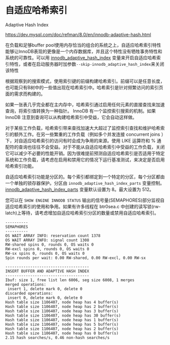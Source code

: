 # 自适应哈希索引

Adaptive Hash Index

<https://dev.mysql.com/doc/refman/8.0/en/innodb-adaptive-hash.html>

在负载和足够buffer pool使用内存恰当的组合的系统之上，自适应哈希索引特性能够让InnoDB表现的更像是一个内存数据库，并且这个特性没有牺牲事务特性和系统的可靠性。可以用 [innodb_adaptive_hash_index](https://dev.mysql.com/doc/refman/8.0/en/innodb-parameters.html#sysvar_innodb_adaptive_hash_index_parts) 变量来开启自适应哈希索引特性，或者在启动服务器时加参数`--skip-innodb_adaptive_hash_index`来关闭该特性

根据观察到的搜索模式，使用索引键的前缀构建哈希索引。前缀可以是任意长度，也可能只有B树中的一些值出现在哈希索引中。哈希索引是针对频繁访问的索引页面的需求而构建的。

如果一张表几乎完全都在主内存中，哈希索引通过启用任何元素的直接查找来加速查询，将索引值转换为一种指针。 InnoDB 有一个监控索引搜索的机制。如果 InnoDB 注意到查询可以从构建哈希索引中受益，它会自动这样做。

对于某些工作负载，哈希索引带来查找加速大大超过了监控索引查找和维护哈希索引的额外工作。在另一些繁重的工作负载（例如多个并发连接 concurrent joins ）下，对自适应哈希索引的访问有时会成为争用的来源。使用 LIKE 运算符和 % 通配符的查询也往往不会受益。对于不能从自适应哈希索引中受益的工作负载，关闭它可以减少不必要的性能开销。因为很难提前预测自适应哈希索引是否适用于特定系统和工作负载，请考虑在启用和禁用它的情况下运行基准测试，来决定是否启用哈希索引功能。

自适应哈希索引功能是分区的。每个索引都绑定到一个特定的分区，每个分区都由一个单独的锁存器保护。分区由 `innodb_adaptive_hash_index_parts` 变量控制。 [innodb_adaptive_hash_index_parts](https://dev.mysql.com/doc/refman/8.0/en/innodb-parameters.html#sysvar_innodb_adaptive_hash_index_parts) 变量默认设置为 8。最大设置为 512。

您可以在 `SHOW ENGINE INNODB STATUS` 输出的信号量(SEMAPHORES)部分监视自适应哈希索引的使用和争用。如果有许多线程在 btr0sea.c 中创建的读写锁(rw-latch)上等待，请考虑增加自适应哈希索引分区的数量或禁用自适应哈希索引。

```log
----------
SEMAPHORES
----------
OS WAIT ARRAY INFO: reservation count 1378
OS WAIT ARRAY INFO: signal count 1308
RW-shared spins 0, rounds 0, OS waits 0
RW-excl spins 0, rounds 0, OS waits 0
RW-sx spins 0, rounds 0, OS waits 0
Spin rounds per wait: 0.00 RW-shared, 0.00 RW-excl, 0.00 RW-sx

-------------------------------------
INSERT BUFFER AND ADAPTIVE HASH INDEX
-------------------------------------
Ibuf: size 1, free list len 6006, seg size 6008, 1 merges
merged operations:
 insert 1, delete mark 0, delete 0
discarded operations:
 insert 0, delete mark 0, delete 0
Hash table size 1106407, node heap has 4 buffer(s)
Hash table size 1106407, node heap has 2 buffer(s)
Hash table size 1106407, node heap has 3 buffer(s)
Hash table size 1106407, node heap has 30 buffer(s)
Hash table size 1106407, node heap has 1 buffer(s)
Hash table size 1106407, node heap has 5 buffer(s)
Hash table size 1106407, node heap has 2 buffer(s)
Hash table size 1106407, node heap has 0 buffer(s)
2.15 hash searches/s, 0.46 non-hash searches/s
```
